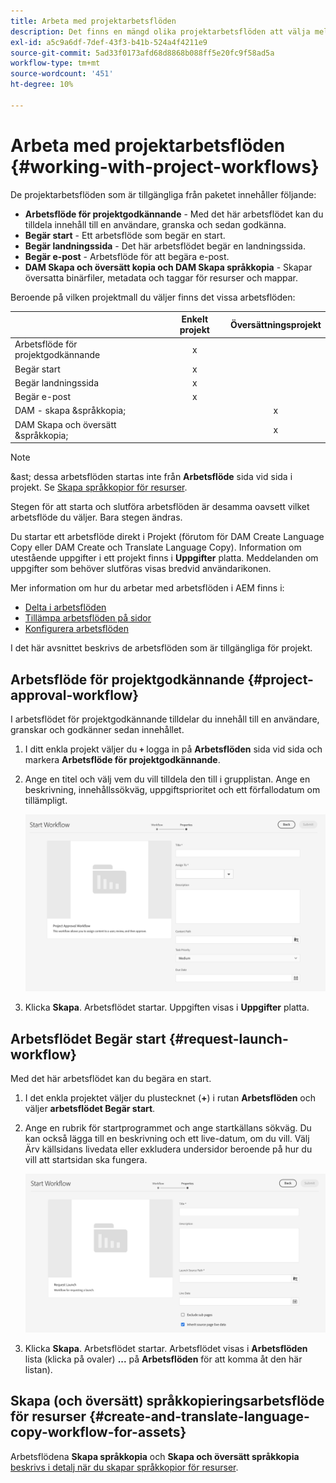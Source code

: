 ```yaml
---
title: Arbeta med projektarbetsflöden
description: Det finns en mängd olika projektarbetsflöden att välja mellan.
exl-id: a5c9a6df-7def-43f3-b41b-524a4f4211e9
source-git-commit: 5ad33f0173afd68d8868b088ff5e20fc9f58ad5a
workflow-type: tm+mt
source-wordcount: '451'
ht-degree: 10%

---
```


# Arbeta med projektarbetsflöden {#working-with-project-workflows}

De projektarbetsflöden som är tillgängliga från paketet innehåller följande:

* **Arbetsflöde för projektgodkännande** - Med det här arbetsflödet kan du tilldela innehåll till en användare, granska och sedan godkänna.
* **Begär start** - Ett arbetsflöde som begär en start.
* **Begär landningssida** - Det här arbetsflödet begär en landningssida.
* **Begär e-post** - Arbetsflöde för att begära e-post.
* **DAM Skapa och översätt kopia och DAM Skapa språkkopia** - Skapar översatta binärfiler, metadata och taggar för resurser och mappar.

Beroende på vilken projektmall du väljer finns det vissa arbetsflöden:

|   | **Enkelt projekt** | **Översättningsprojekt** |
|---|:-:|:-:|
| Arbetsflöde för projektgodkännande | x |  |
| Begär start | x |  |
| Begär landningssida | x |  |
| Begär e-post | x | |
| DAM - skapa &amp;språkkopia; |  | x |
| DAM Skapa och översätt &amp;språkkopia; |   | x |

>[!NOTE]
>
>&amp;ast; dessa arbetsflöden startas inte från **Arbetsflöde** sida vid sida i projekt. Se [Skapa språkkopior för resurser](/help/sites-cloud/administering/translation/managing-projects.md).

Stegen för att starta och slutföra arbetsflöden är desamma oavsett vilket arbetsflöde du väljer. Bara stegen ändras.

Du startar ett arbetsflöde direkt i Projekt (förutom för DAM Create Language Copy eller DAM Create och Translate Language Copy). Information om utestående uppgifter i ett projekt finns i **Uppgifter** platta. Meddelanden om uppgifter som behöver slutföras visas bredvid användarikonen.

Mer information om hur du arbetar med arbetsflöden i AEM finns i:

* [Delta i arbetsflöden](/help/sites-cloud/authoring/workflows/participating.md)
* [Tillämpa arbetsflöden på sidor](/help/sites-cloud/authoring/workflows/applying.md)
* [Konfigurera arbetsflöden](/help/sites-cloud/administering/workflows-administering.md)

I det här avsnittet beskrivs de arbetsflöden som är tillgängliga för projekt.

## Arbetsflöde för projektgodkännande {#project-approval-workflow}

I arbetsflödet för projektgodkännande tilldelar du innehåll till en användare, granskar och godkänner sedan innehållet.

1. I ditt enkla projekt väljer du **`+`** logga in på **Arbetsflöden** sida vid sida och markera **Arbetsflöde för projektgodkännande**.
1. Ange en titel och välj vem du vill tilldela den till i grupplistan. Ange en beskrivning, innehållssökväg, uppgiftsprioritet och ett förfallodatum om tillämpligt.

   ![Begär godkännande](/help/sites-cloud/authoring/assets/projects-approval.png)

1. Klicka **Skapa**. Arbetsflödet startar. Uppgiften visas i **Uppgifter** platta.

## Arbetsflödet Begär start {#request-launch-workflow}

Med det här arbetsflödet kan du begära en start.

1. I det enkla projektet väljer du plustecknet (**+**) i rutan **Arbetsflöden** och väljer **arbetsflödet Begär start**.
1. Ange en rubrik för startprogrammet och ange startkällans sökväg. Du kan också lägga till en beskrivning och ett live-datum, om du vill. Välj Ärv källsidans livedata eller exkludera undersidor beroende på hur du vill att startsidan ska fungera.

   ![Begär start](/help/sites-cloud/authoring/assets/projects-request-launch.png)

1. Klicka **Skapa**. Arbetsflödet startar. Arbetsflödet visas i **Arbetsflöden** lista (klicka på ovaler) **...** på **Arbetsflöden** för att komma åt den här listan).

## Skapa (och översätt) språkkopieringsarbetsflöde för resurser {#create-and-translate-language-copy-workflow-for-assets}

Arbetsflödena **Skapa språkkopia** och **Skapa och översätt språkkopia**[ beskrivs i detalj när du skapar språkkopior för resurser](/help/assets/translate-assets.md).
